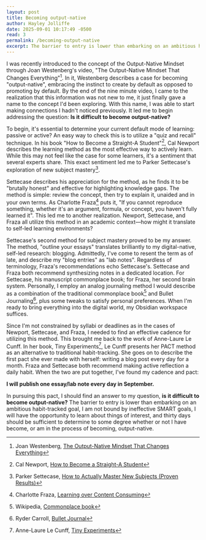```yaml
---
layout: post
title: Becoming output-native
author: Hayley Jolliffe
date: 2025-09-01 10:17:49 -0500
read: 3
permalink: /becoming-output-native
excerpt: The barrier to entry is lower than embarking on an ambitious habit-tracked goal.
---
```

I was recently introduced to the concept of the Output-Native Mindset through Joan Westenberg's video, "The Output-Native Mindset That Changes Everything"[^1]. In it, Westenberg describes a case for becoming "output-native", embracing the instinct to create by default as opposed to promoting by default. By the end of the nine minute video, I came to the realization that this information was not new to me, it just finally gave a name to the concept I'd been exploring. With this name, I was able to start making connections I hadn't noticed previously. It led me to begin addressing the question: **Is it difficult to become output-native?**

To begin, it's essential to determine your current default mode of learning: passive or active? An easy way to check this is to utilize a "quiz and recall" technique. In his book "How to Become a Straight-A Student"[^2], Cal Newport describes the learning method as the most effective way to actively learn. While this may not feel like the case for some learners, it's a sentiment that several experts share. This exact sentiment led me to Parker Settecase's exploration of new subject mastery[^3].

Settecase describes his appreciation for the method, as he finds it to be "brutally honest" and effective for highlighting knowledge gaps. The method is simple: review the concept, then try to explain it, unaided and in your own terms. As Charlotte Fraza[^4] puts it, "If you cannot reproduce something, whether it's an argument, formula, or concept, you haven't fully learned it". This led me to another realization. Newport, Settecase, and Fraza all utilize this method in an academic context—how might it translate to self-led learning environments?

Settecase's second method for subject mastery proved to be my answer. The method, "outline your essays" translates brilliantly to my digital-native, self-led research: blogging. Admittedly, I've come to resent the term as of late, and describe my "blog entries" as "lab notes". Regardless of terminology, Fraza's recommendations echo Settecase's. Settecase and Fraza both recommend synthesizing notes in a dedicated location. For Settecase, his manuscript commonplace book; for Fraza, her second brain system. Personally, I employ an analog journaling method I would describe as a combination of the traditional commonplace book[^5] and Bullet Journaling[^6], plus some tweaks to satisfy personal preferences. When I'm ready to bring everything into the digital world, my Obsidian workspace suffices.

Since I'm not constrained by syllabi or deadlines as in the cases of Newport, Settecase, and Fraza, I needed to find an effective cadence for utilizing this method. This brought me back to the work of Anne-Laure Le Cunff. In her book, Tiny Experiments[^7], Le Cunff presents her PACT method as an alternative to traditional habit-tracking. She goes on to describe the first pact she ever made with herself: writing a blog post every day for a month. Fraza and Settecase both recommend making active reflection a daily habit. When the two are put together, I've found my cadence and pact:

**I will publish one essay/lab note every day in September.**

In pursuing this pact, I should find an answer to my question, **is it difficult to become output-native?** The barrier to entry is lower than embarking on an ambitious habit-tracked goal, I am not bound by ineffective SMART goals, I will have the opportunity to learn about things of interest, and thirty days should be sufficient to determine to some degree whether or not I have become, or am in the process of becoming, output-native.

[^1]: Joan Westenberg, [The Output-Native Mindset That Changes Everything](https://youtu.be/Yrf4G66VG0Q?si=h2dpMhbBbYw7YxYo)
[^2]: Cal Newport, [How to Become a Straight-A Student](https://calnewport.com/writing/#:~:text=How%20to%20Become%20a%20Straight%2DA%20Student:%20The%20Unconventional%20Strategies%20Real%20College%20Students%20Use%20to%20Score%20High%20While%20Studying%20Less)
[^3]: Parker Settecase, [How to Actually Master New Subjects (Proven Results)](https://youtu.be/R5J4TMVNMZU?si=qrn0oAxryFgW3Fg1)
[^4]: Charlotte Fraza, [Learning over Content Consuming](https://youtu.be/-IzWIf4dAjg?si=IozJi5FKZ3u77JYk)
[^5]: Wikipedia, [Commonplace book](https://en.wikipedia.org/wiki/Commonplace_book)
[^6]: Ryder Carroll, [Bullet Journal](https://bulletjournal.com)
[^7]: Anne-Laure Le Cunff, [Tiny Experiments](https://nesslabs.com/book)